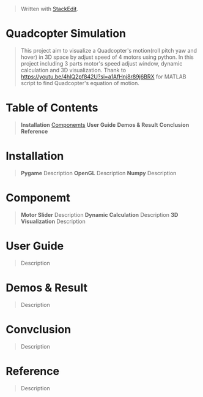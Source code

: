 > Written with [StackEdit](https://stackedit.io/).
# Quadcopter Simulation
> This project aim to visualize a Quadcopter's motion(roll pitch yaw and hover) in 3D space by adjust speed of 4 motors using python. In this project including 3 parts motor's speed adjust window, dynamic calculation and 3D visualization. Thank to https://youtu.be/4hlQ2pf842U?si=a1AfHnj8r89j6BRX for MATLAB script to find Quadcopter's equation of motion.
# Table of Contents
> **Installation**
> [Componemts](Componemt)
> **User Guide**
> **Demos & Result**
> **Conclusion**
> **Reference**
# Installation
> **Pygame**
> Description
> **OpenGL**
> Description
> **Numpy**
> Description
# Componemt
> **Motor Slider**
> Description
> **Dynamic Calculation**
> Description
> **3D Visualization**
> Description
# User Guide
> Description
# Demos & Result
> Description
# Convclusion
> Description
# Reference
> Description
